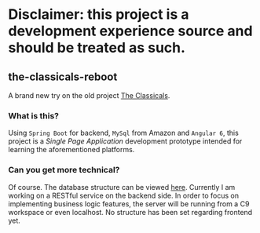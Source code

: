 # Disclaimer: this project is a development experience source and should be treated as such.
## the-classicals-reboot
A brand new try on the old project [The Classicals](https://github.com/volod96/the-classicals).

### What is this?
Using `Spring Boot` for backend, `MySql` from Amazon and `Angular 6`, this project is a *Single Page Application* development prototype intended for learning the aforementioned platforms.

### Can you get more technical?
Of course. The database structure can be viewed [here](https://www.lucidchart.com/invitations/accept/34614c78-4dea-4eb4-b097-a1c076c32d13). 
Currently I am working on a RESTful service on the backend side. In order to focus on implementing business logic features, the server will be running from a C9 workspace or even localhost.
No structure has been set regarding frontend yet. 

